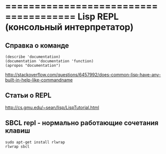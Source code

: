 ======================================
 Lisp REPL (консольный интерпретатор)
======================================

Справка о команде
-----------------
	(describe 'documentation)
	(documentation 'documentation 'function)
	(apropos "documentation")

http://stackoverflow.com/questions/6457992/does-common-lisp-have-any-built-in-help-like-commandname


Статьи о REPL
-------------
http://cs.gmu.edu/~sean/lisp/LispTutorial.html

SBCL repl - нормально работающие сочетания клавиш
-------------------------------------------------

	sudo apt-get install rlwrap
	rlwrap sbcl